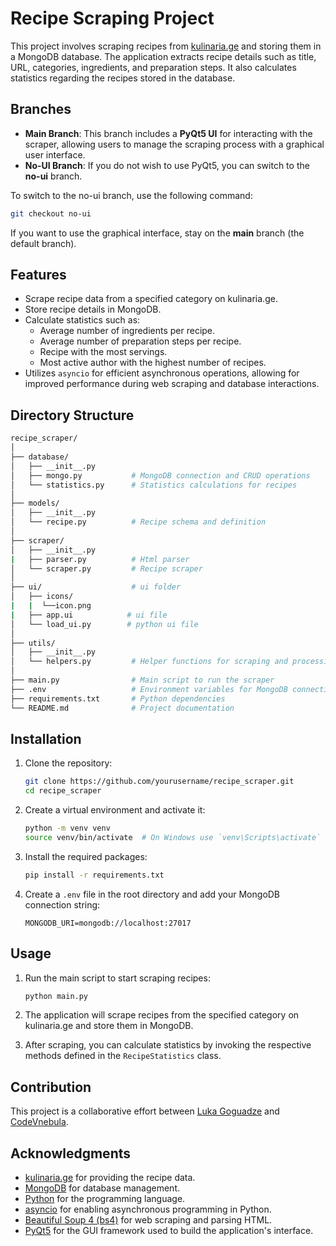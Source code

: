 # Recipe Scraping Project

This project involves scraping recipes from [kulinaria.ge](https://kulinaria.ge) and storing them in a MongoDB database. The application extracts recipe details such as title, URL, categories, ingredients, and preparation steps. It also calculates statistics regarding the recipes stored in the database.

## Branches

- **Main Branch**: This branch includes a **PyQt5 UI** for interacting with the scraper, allowing users to manage the scraping process with a graphical user interface.
- **No-UI Branch**: If you do not wish to use PyQt5, you can switch to the **no-ui** branch.

To switch to the no-ui branch, use the following command:

```bash
git checkout no-ui
```

If you want to use the graphical interface, stay on the **main** branch (the default branch).

## Features

- Scrape recipe data from a specified category on kulinaria.ge.
- Store recipe details in MongoDB.
- Calculate statistics such as:
  - Average number of ingredients per recipe.
  - Average number of preparation steps per recipe.
  - Recipe with the most servings.
  - Most active author with the highest number of recipes.
- Utilizes `asyncio` for efficient asynchronous operations, allowing for improved performance during web scraping and database interactions.

## Directory Structure

```bash
recipe_scraper/
│
├── database/
│   ├── __init__.py
│   ├── mongo.py           # MongoDB connection and CRUD operations
│   └── statistics.py      # Statistics calculations for recipes
│
├── models/
│   ├── __init__.py
│   └── recipe.py          # Recipe schema and definition
│
├── scraper/
│   ├── __init__.py
|   ├── parser.py          # Html parser
│   └── scraper.py         # Recipe scraper
│
├── ui/                    # ui folder
│   ├── icons/
|   |  └──icon.png
|   ├── app.ui            # ui file
│   └── load_ui.py        # python ui file
│
├── utils/
│   ├── __init__.py
│   └── helpers.py         # Helper functions for scraping and processing data
│
├── main.py                # Main script to run the scraper
├── .env                   # Environment variables for MongoDB connection
├── requirements.txt       # Python dependencies
└── README.md              # Project documentation
```

## Installation

1. Clone the repository:
   ```bash
   git clone https://github.com/yourusername/recipe_scraper.git
   cd recipe_scraper
   ```

2. Create a virtual environment and activate it:
   ```bash
   python -m venv venv
   source venv/bin/activate  # On Windows use `venv\Scripts\activate`
   ```

3. Install the required packages:
   ```bash
   pip install -r requirements.txt
   ```

4. Create a `.env` file in the root directory and add your MongoDB connection string:
   ```
   MONGODB_URI=mongodb://localhost:27017
   ```

## Usage

1. Run the main script to start scraping recipes:
   ```bash
   python main.py
   ```

2. The application will scrape recipes from the specified category on kulinaria.ge and store them in MongoDB. 

3. After scraping, you can calculate statistics by invoking the respective methods defined in the `RecipeStatistics` class.

## Contribution

This project is a collaborative effort between [Luka Goguadze](https://github.com/lukagoguadze2/recipe-scraper) and [CodeVnebula](https://github.com/CodeVnebula).


## Acknowledgments

- [kulinaria.ge](https://kulinaria.ge) for providing the recipe data.
- [MongoDB](https://www.mongodb.com) for database management.
- [Python](https://www.python.org) for the programming language.
- [asyncio](https://docs.python.org/3/library/asyncio.html) for enabling asynchronous programming in Python.
- [Beautiful Soup 4 (bs4)](https://www.crummy.com/software/BeautifulSoup/bs4/doc/) for web scraping and parsing HTML.
- [PyQt5](https://riverbankcomputing.com/software/pyqt/intro) for the GUI framework used to build the application's interface.